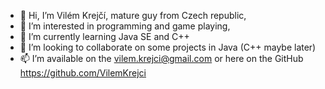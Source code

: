 - 👋 Hi, I’m Vilém Krejčí, mature guy from Czech republic,
- 👀 I’m interested in programming and game playing,
- 🌱 I’m currently learning Java SE and C++
- 💞️ I’m looking to collaborate on some projects in Java (C++ maybe later)
- 📫 I’m available on the vilem.krejci@gmail.com or here on the GitHub https://github.com/VilemKrejci

<!---
VilemKrejci/VilemKrejci is a ✨ special ✨ repository because its `README.md` (this file) appears on your GitHub profile.
You can click the Preview link to take a look at your changes.
--->
